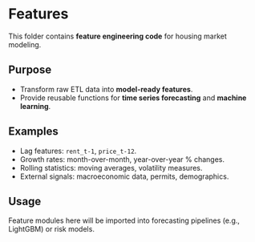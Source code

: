 # Features

This folder contains **feature engineering code** for housing market modeling.

## Purpose
- Transform raw ETL data into **model-ready features**.
- Provide reusable functions for **time series forecasting** and **machine learning**.

## Examples
- Lag features: `rent_t-1`, `price_t-12`.
- Growth rates: month-over-month, year-over-year % changes.
- Rolling statistics: moving averages, volatility measures.
- External signals: macroeconomic data, permits, demographics.

## Usage
Feature modules here will be imported into forecasting pipelines (e.g., LightGBM) or risk models.

